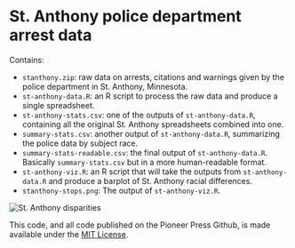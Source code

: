 # St. Anthony police department arrest data

Contains:
- `stanthony.zip`: raw data on arrests, citations and warnings given by the police department in St. Anthony, Minnesota.
- `st-anthony-data.R`: an R script to process the raw data and produce a single spreadsheet.
- `st-anthony-stats.csv`: one of the outputs of `st-anthony-data.R`, containing all the original St. Anthony spreadsheets combined into one.
- `summary-stats.csv`: another output of `st-anthony-data.R`, summarizing the police data by subject race.
- `summary-stats-readable.csv`: the final output of `st-anthony-data.R`. Basically `summary-stats.csv` but in a more human-readable format.
- `st-anthony-viz.R`: an R script that will take the outputs from `st-anthony-data.R` and produce a barplot of St. Anthony racial differences.
- `stanthony-stops.png`: The output of `st-anthony-viz.R`.

![St. Anthony disparities](https://raw.githubusercontent.com/pioneerpress/code/master/st-anthony-police/stanthony-stops.png)

This code, and all code published on the Pioneer Press Github, is made available under the [MIT License](http://opensource.org/licenses/MIT).
